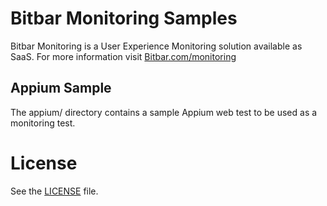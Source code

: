 
# Bitbar Monitoring Samples

Bitbar Monitoring is  a User Experience Monitoring solution available as SaaS. For more information visit [Bitbar.com/monitoring](http://bitbar.com/monitoring/)



## Appium Sample

The appium/ directory contains a sample Appium web test to be used as a monitoring test.


# License

See the [LICENSE](LICENSE) file.

